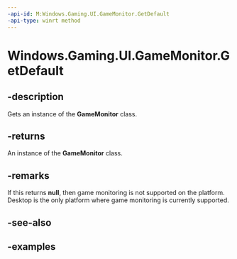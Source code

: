 ```yaml
---
-api-id: M:Windows.Gaming.UI.GameMonitor.GetDefault
-api-type: winrt method
---
```


<!-- Method syntax.
public GameMonitor GameMonitor.GetDefault()
-->

# Windows.Gaming.UI.GameMonitor.GetDefault

## -description

Gets an instance of the **GameMonitor** class.

## -returns

An instance of the **GameMonitor** class.

## -remarks

If this returns **null**, then game monitoring is not supported on the platform. Desktop is the only platform where game monitoring is currently supported.

## -see-also

<!--TODO: Link to TruePlay docs on MSDN-->

## -examples


